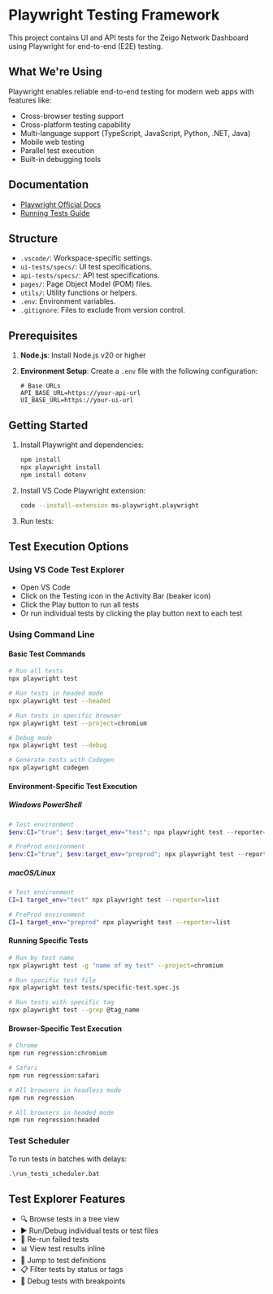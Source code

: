 # Playwright Testing Framework

This project contains UI and API tests for the Zeigo Network Dashboard using Playwright for end-to-end (E2E) testing.

## What We're Using

Playwright enables reliable end-to-end testing for modern web apps with features like:

- Cross-browser testing support
- Cross-platform testing capability
- Multi-language support (TypeScript, JavaScript, Python, .NET, Java)
- Mobile web testing
- Parallel test execution
- Built-in debugging tools

## Documentation

- [Playwright Official Docs](https://playwright.dev/docs/intro)
- [Running Tests Guide](https://playwright.dev/docs/running-tests)

## Structure

- `.vscode/`: Workspace-specific settings.
- `ui-tests/specs/`: UI test specifications.
- `api-tests/specs/`: API test specifications.
- `pages/`: Page Object Model (POM) files.
- `utils/`: Utility functions or helpers.
- `.env`: Environment variables.
- `.gitignore`: Files to exclude from version control.

## Prerequisites

1. **Node.js**: Install Node.js v20 or higher
2. **Environment Setup**: Create a `.env` file with the following configuration:

   ```plaintext
   # Base URLs
   API_BASE_URL=https://your-api-url
   UI_BASE_URL=https://your-ui-url
   ```

## Getting Started

1. Install Playwright and dependencies:

   ```bash
   npm install
   npx playwright install
   npm install dotenv
   ```

2. Install VS Code Playwright extension:

   ```bash
   code --install-extension ms-playwright.playwright
   ```

3. Run tests:

## Test Execution Options

### Using VS Code Test Explorer

- Open VS Code
- Click on the Testing icon in the Activity Bar (beaker icon)
- Click the Play button to run all tests
- Or run individual tests by clicking the play button next to each test

### Using Command Line

#### Basic Test Commands

```bash
# Run all tests
npx playwright test

# Run tests in headed mode
npx playwright test --headed

# Run tests in specific browser
npx playwright test --project=chromium

# Debug mode
npx playwright test --debug

# Generate tests with Codegen
npx playwright codegen
```

#### Environment-Specific Test Execution

##### Windows PowerShell

```powershell
# Test environment
$env:CI="true"; $env:target_env="test"; npx playwright test --reporter=list

# PreProd environment
$env:CI="true"; $env:target_env="preprod"; npx playwright test --reporter=list
```

##### macOS/Linux

```bash
# Test environment
CI=1 target_env="test" npx playwright test --reporter=list

# PreProd environment
CI=1 target_env="preprod" npx playwright test --reporter=list
```

#### Running Specific Tests

```bash
# Run by test name
npx playwright test -g "name of my test" --project=chromium

# Run specific test file
npx playwright test tests/specific-test.spec.js

# Run tests with specific tag
npx playwright test --grep @tag_name
```

#### Browser-Specific Test Execution

```bash
# Chrome
npm run regression:chromium

# Safari
npm run regression:safari

# All browsers in headless mode
npm run regression

# All browsers in headed mode
npm run regression:headed
```

### Test Scheduler

To run tests in batches with delays:

```bash
.\run_tests_scheduler.bat
```

## Test Explorer Features

- 🔍 Browse tests in a tree view
- ▶️ Run/Debug individual tests or test files
- 🔄 Re-run failed tests
- 📊 View test results inline
- 🎯 Jump to test definitions
- 📋 Filter tests by status or tags
- 🎯 Debug tests with breakpoints
